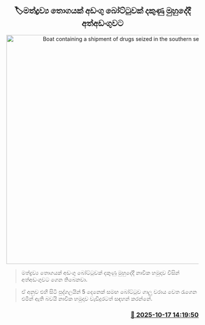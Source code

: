 <p align='center'><b><h2 align='center' title='Boat containing a shipment of drugs seized in the southern seas'>🏷මත්ද්‍රව්‍ය තොගයක් අඩංගු බෝට්ටුවක් දකුණු මුහුදේදී අත්අඩංගුවට</h2></b></p>
<p align='center'><img src='https://helakuru.sgp1.cdn.digitaloceanspaces.com/esana/images/lib/bort-85.jpg' width='600' alt='Boat containing a shipment of drugs seized in the southern seas'></p>

> මත්ද්‍රව්‍ය තොගයක් අඩංගු බෝට්ටුවක් දකුණු මුහුදේදී නාවික හමුදාව විසින් අත්අඩංගුවට ගෙන තිබෙනවා.

> ඒ අනුව එහි සිටි පුද්ගලයින් 5 දෙනෙක් සමඟ බෝට්ටුව ගාලු වරාය වෙත රැගෙන එමින් ඇති බවයි නාවික හමුදාව වැඩිදුරටත් සඳහන් කරන්නේ.



<h3 align='right'><a href='https://www.helakuru.lk/esana/p/114546/'>📅 2025-10-17 14:19:50</a></h3>
